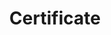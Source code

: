 ---
title: Certificate
menu:
  product_voyager_5.0.0-rc.10:
    identifier: certificate
    name: Certificate
    parent: guides
    weight: 80
menu_name: product_voyager_5.0.0-rc.10
---